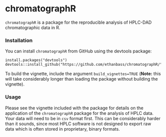 # chromatographR

`chromatographR` is a package for the reproducible analysis of HPLC-DAD chromatographic data in R.

### Installation

You can install `chromatographR` from GitHub using the devtools package:
```
install.packages("devtools")
devtools::install_github("https://github.com/ethanbass/chromatographR/")
```

To build the vignette, include the argument `build_vignettes=TRUE` (**Note:** this will take considerably longer than loading the package without building the vignette).

### Usage
Please see the vignette included with the package for details on the application of the `chromatographR` package for the analysis of HPLC data. Your data will need to be in `csv` format first. This can be considerably harder than it sounds, since most HPLC software is not designed to export raw data which is often stored in proprietary, binary formats.
